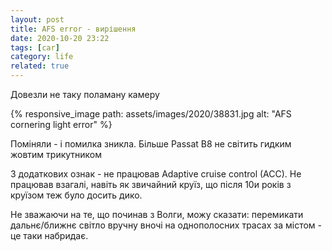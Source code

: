 ```yaml
---
layout: post
title: AFS error - вирішення
date: 2020-10-20 23:22 
tags: [car]
category: life
related: true
---
```

Довезли не таку поламану камеру

{% responsive_image path: assets/images/2020/38831.jpg alt: "AFS cornering light error" %}

Поміняли - і помилка зникла. Більше Passat B8 не світить гидким жовтим трикутником

З додаткових ознак - не працював Adaptive cruise control (ACC). Не працював взагалі, навіть як звичайний круїз, що після 10и років з круїзом теж було досить дико.

Не зважаючи на те, що починав з Волги, можу сказати: перемикати дальнє/ближнє світло вручну вночі на однополосних трасах за містом - це таки набридає.
